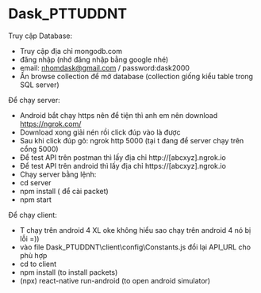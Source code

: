 # Dask_PTTUDDNT

Truy cập Database:
- Truy cập địa chỉ mongodb.com
- đăng nhập (nhớ đăng nhập bằng google nhé) 
- email: nhomdask@gmail.com   /    password:dask2000
- Ấn browse collection để mở database (collection giống kiểu table trong SQL server)

Để chạy server:
- Android bắt chạy https nên để tiện thì anh em nên download https://ngrok.com/
- Download xong giải nén rồi click đúp vào là được
- Sau khi click đúp gõ: ngrok http 5000 (tại t đang để server chạy trên cổng 5000)
- Để test API trên postman thì lấy địa chỉ  http://[abcxyz].ngrok.io 
- Để test API trên android thì lấy địa chỉ  https://[abcxyz].ngrok.io 
- Chạy server bằng lệnh:
- cd server
- npm install ( để cài packet)
- npm start

Để chạy client:
- T chạy trên android 4 XL oke không hiểu sao chạy trên android 4 nó bị lỗi =))
- vào file Dask_PTUDDNT\client\config\Constants.js đổi lại API_URL cho phù hợp
- cd to client
- npm install (to install packets)
- (npx) react-native run-android (to open android simulator)
